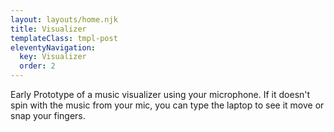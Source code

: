 ```yaml
---
layout: layouts/home.njk
title: Visualizer
templateClass: tmpl-post
eleventyNavigation:
  key: Visualizer
  order: 2
---
```


</script>
Early Prototype of a music visualizer using your microphone. If it doesn't spin with the music from your mic, you can type the laptop to see it move or snap your fingers.

<canvas id="visualizer">
</canvas>


